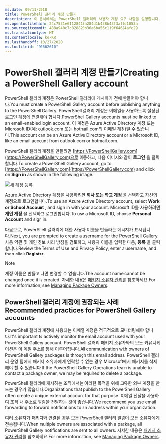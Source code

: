 ```yaml
---
ms.date: 09/11/2018
title: PowerShell 갤러리 계정 만들기
description: 이 문서에서는 PowerShell 갤러리의 사용자 계정 요구 사항을 설명합니다.
ms.openlocfilehash: 24c7531e61128415a284d1b438b43f3af0d1053a
ms.sourcegitcommit: 488a940c7c828820b36a6ba56c119f64614afc29
ms.translationtype: HT
ms.contentlocale: ko-KR
ms.lasthandoff: 10/27/2020
ms.locfileid: "92662610"
---
```

# <a name="creating-a-powershell-gallery-account"></a><span data-ttu-id="30512-103">PowerShell 갤러리 계정 만들기</span><span class="sxs-lookup"><span data-stu-id="30512-103">Creating a PowerShell Gallery account</span></span>

<span data-ttu-id="30512-104">PowerShell 갤러리 계정은 PowerShell 갤러리에 게시하기 전에 만들어야 합니다.</span><span class="sxs-lookup"><span data-stu-id="30512-104">You must create a PowerShell Gallery account before publishing anything to the PowerShell Gallery.</span></span>
<span data-ttu-id="30512-105">PowerShell 갤러리 계정은 이메일을 사용하도록 설정된 로그인 계정에 연결해야 합니다.</span><span class="sxs-lookup"><span data-stu-id="30512-105">PowerShell Gallery accounts must be linked to an email-enabled login account.</span></span> <span data-ttu-id="30512-106">이 계정은 Azure Active Directory 계정 또는 Microsoft ID(예: outlook.com 또는 hotmail.com의 이메일 계정)일 수 있습니다.</span><span class="sxs-lookup"><span data-stu-id="30512-106">This account can be an Azure Active Directory account or a Microsoft ID, like an email account from outlook.com or hotmail.com.</span></span>

<span data-ttu-id="30512-107">PowerShell 갤러리 계정을 만들려면 [https://PowerShellGallery.com](https://PowerShellGallery.com)으로 이동하고, 다음 이미지와 같이 **로그인** 을 클릭합니다.</span><span class="sxs-lookup"><span data-stu-id="30512-107">To create a PowerShell Gallery account, go to [https://PowerShellGallery.com](https://PowerShellGallery.com) and click on **Sign in** as shown in the following image.</span></span>

![새 계정 등록](media/creating-an-account/CreateAccount-Register.png)

<span data-ttu-id="30512-109">Azure Active Directory 계정을 사용하려면 **회사 또는 학교 계정** 을 선택하고 자신의 계정으로 로그인합니다.</span><span class="sxs-lookup"><span data-stu-id="30512-109">To use an Azure Active Directory account, select **Work or School Account** , and sign in with your account.</span></span> <span data-ttu-id="30512-110">Microsoft ID를 사용하려면 **개인 계정** 을 선택하고 로그인합니다.</span><span class="sxs-lookup"><span data-stu-id="30512-110">To use a Microsoft ID, choose **Personal Account** and sign in.</span></span>

<span data-ttu-id="30512-111">다음으로, PowerShell 갤러리에 대한 사용자 이름을 만들라는 메시지가 표시됩니다.</span><span class="sxs-lookup"><span data-stu-id="30512-111">Next, you are prompted to create a username for the PowerShell Gallery.</span></span> <span data-ttu-id="30512-112">사용 약관 및 개인 정보 처리 방침을 검토하고, 사용자 이름을 입력한 다음, **등록** 을 클릭합니다.</span><span class="sxs-lookup"><span data-stu-id="30512-112">Review the Terms of Use and Privacy Policy, enter a username, and then click **Register**.</span></span>

> [!NOTE]
> <span data-ttu-id="30512-113">계정 이름은 만들고 나면 변경할 수 없습니다.</span><span class="sxs-lookup"><span data-stu-id="30512-113">The account name cannot be changed once it is created.</span></span> <span data-ttu-id="30512-114">자세한 내용은 [패키지 소유자 관리](managing-package-owners.md)를 참조하세요.</span><span class="sxs-lookup"><span data-stu-id="30512-114">For more information, see [Managing Package Owners](managing-package-owners.md).</span></span>

## <a name="recommended-practices-for-powershell-gallery-accounts"></a><span data-ttu-id="30512-115">PowerShell 갤러리 계정에 권장되는 사례</span><span class="sxs-lookup"><span data-stu-id="30512-115">Recommended practices for PowerShell Gallery accounts</span></span>

<span data-ttu-id="30512-116">PowerShell 갤러리 계정에 사용되는 이메일 계정은 적극적으로 모니터링해야 합니다.</span><span class="sxs-lookup"><span data-stu-id="30512-116">It's important to actively monitor the email account used with your PowerShell Gallery account.</span></span> <span data-ttu-id="30512-117">PowerShell 갤러리 패키지 소유자와의 모든 커뮤니케이션은 이 메일 주소를 통해 이루어집니다.</span><span class="sxs-lookup"><span data-stu-id="30512-117">All communication with owners of PowerShell Gallery packages is through this email address.</span></span> <span data-ttu-id="30512-118">PowerShell 갤러리 운영 팀에서 패키지 소유자에게 연락할 수 없는 경우 Microsoft에서 패키지를 삭제해야 할 수 있습니다.</span><span class="sxs-lookup"><span data-stu-id="30512-118">If the PowerShell Gallery Operations team is unable to contact a package owner, we may be required to delete a package.</span></span>

<span data-ttu-id="30512-119">PowerShell 갤러리에 게시하는 조직에서는 이러한 목적을 위해 고유한 외부 계정을 만드는 경우가 많습니다.</span><span class="sxs-lookup"><span data-stu-id="30512-119">Organizations that publish to the PowerShell Gallery often create a unique external account for that purpose.</span></span> <span data-ttu-id="30512-120">이메일 전달을 사용하여 조직 내 주소로 알림을 전달하는 것이 좋습니다.</span><span class="sxs-lookup"><span data-stu-id="30512-120">We recommend you use email forwarding to forward notifications to an address within your organization.</span></span>

<span data-ttu-id="30512-121">여러 소유자가 패키지와 연결된 경우 모든 PowerShell 갤러리 알림이 모든 소유자에게 전송됩니다.</span><span class="sxs-lookup"><span data-stu-id="30512-121">When multiple owners are associated with a package, all PowerShell Gallery notifications are sent to all owners.</span></span> <span data-ttu-id="30512-122">자세한 내용은 [패키지 소유자 관리](managing-package-owners.md)를 참조하세요.</span><span class="sxs-lookup"><span data-stu-id="30512-122">For more information, see [Managing Package Owners](managing-package-owners.md).</span></span>
